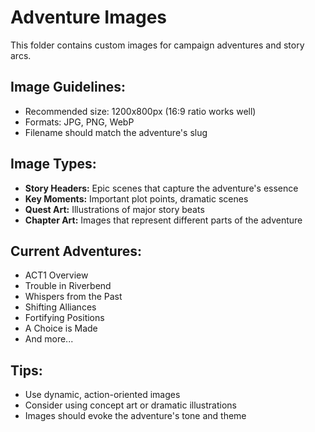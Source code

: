 # Adventure Images

This folder contains custom images for campaign adventures and story arcs.

## Image Guidelines:
- Recommended size: 1200x800px (16:9 ratio works well)
- Formats: JPG, PNG, WebP
- Filename should match the adventure's slug

## Image Types:
- **Story Headers:** Epic scenes that capture the adventure's essence
- **Key Moments:** Important plot points, dramatic scenes
- **Quest Art:** Illustrations of major story beats
- **Chapter Art:** Images that represent different parts of the adventure

## Current Adventures:
- ACT1 Overview
- Trouble in Riverbend
- Whispers from the Past
- Shifting Alliances
- Fortifying Positions
- A Choice is Made
- And more...

## Tips:
- Use dynamic, action-oriented images
- Consider using concept art or dramatic illustrations
- Images should evoke the adventure's tone and theme
